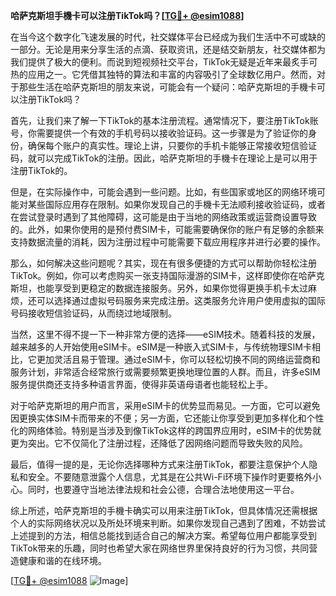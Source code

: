 **哈萨克斯坦手機卡可以注册TikTok吗？[[TG💪+ @esim1088](https://t.me/s/esim1088)]**

在当今这个数字化飞速发展的时代，社交媒体平台已经成为我们生活中不可或缺的一部分。无论是用来分享生活的点滴、获取资讯，还是结交新朋友，社交媒体都为我们提供了极大的便利。而说到短视频社交平台，TikTok无疑是近年来最炙手可热的应用之一。它凭借其独特的算法和丰富的内容吸引了全球数亿用户。然而，对于那些生活在哈萨克斯坦的朋友来说，可能会有一个疑问：哈萨克斯坦的手機卡可以注册TikTok吗？

首先，让我们来了解一下TikTok的基本注册流程。通常情况下，要注册TikTok账号，你需要提供一个有效的手机号码以接收验证码。这一步骤是为了验证你的身份，确保每个账户的真实性。理论上讲，只要你的手机卡能够正常接收短信验证码，就可以完成TikTok的注册。因此，哈萨克斯坦的手機卡在理论上是可以用于注册TikTok的。

但是，在实际操作中，可能会遇到一些问题。比如，有些国家或地区的网络环境可能对某些国际应用存在限制。如果你发现自己的手機卡无法顺利接收验证码，或者在尝试登录时遇到了其他障碍，这可能是由于当地的网络政策或运营商设置导致的。此外，如果你使用的是预付费SIM卡，可能需要确保你的账户有足够的余额来支持数据流量的消耗，因为注册过程中可能需要下载应用程序并进行必要的操作。

那么，如何解决这些问题呢？其实，现在有很多便捷的方式可以帮助你轻松注册TikTok。例如，你可以考虑购买一张支持国际漫游的SIM卡，这样即使你在哈萨克斯坦，也能享受到更稳定的数据连接服务。另外，如果你觉得更换手机卡太过麻烦，还可以选择通过虚拟号码服务来完成注册。这类服务允许用户使用虚拟的国际号码接收短信验证码，从而绕过地域限制。

当然，这里不得不提一下一种非常方便的选择——eSIM技术。随着科技的发展，越来越多的人开始使用eSIM卡。eSIM是一种嵌入式SIM卡，与传统物理SIM卡相比，它更加灵活且易于管理。通过eSIM卡，你可以轻松切换不同的网络运营商和服务计划，非常适合经常旅行或需要频繁更换地理位置的人群。而且，许多eSIM服务提供商还支持多种语言界面，使得非英语母语者也能轻松上手。

对于哈萨克斯坦的用户而言，采用eSIM卡的优势显而易见。一方面，它可以避免因更换实体SIM卡而带来的不便；另一方面，它还能让你享受到更加多样化和个性化的网络体验。特别是当涉及到像TikTok这样的跨国界应用时，eSIM卡的优势就更为突出。它不仅简化了注册过程，还降低了因网络问题而导致失败的风险。

最后，值得一提的是，无论你选择哪种方式来注册TikTok，都要注意保护个人隐私和安全。不要随意泄露个人信息，尤其是在公共Wi-Fi环境下操作时更要格外小心。同时，也要遵守当地法律法规和社会公德，合理合法地使用这一平台。

综上所述，哈萨克斯坦的手機卡确实可以用来注册TikTok，但具体情况还需根据个人的实际网络状况以及所处环境来判断。如果你发现自己遇到了困难，不妨尝试上述提到的方法，相信总能找到适合自己的解决方案。希望每位用户都能享受到TikTok带来的乐趣，同时也希望大家在网络世界里保持良好的行为习惯，共同营造健康和谐的在线环境。

[[TG💪+ @esim1088](https://t.me/s/esim1088) ![Image](https://i.postimg.cc/4NQfJmqS/Snipaste-2025-05-13-00-14-12.png)]